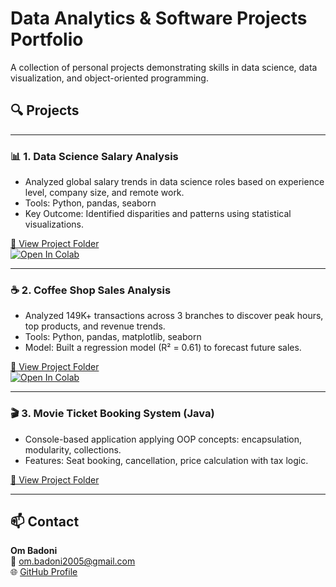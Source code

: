 # Data Analytics & Software Projects Portfolio

A collection of personal projects demonstrating skills in data science, data visualization, and object-oriented programming.

## 🔍 Projects

---

### 📊 1. Data Science Salary Analysis
- Analyzed global salary trends in data science roles based on experience level, company size, and remote work.
- Tools: Python, pandas, seaborn
- Key Outcome: Identified disparities and patterns using statistical visualizations.

[📂 View Project Folder](./data-science-salary-analysis)  
[![Open In Colab](https://colab.research.google.com/assets/colab-badge.svg)](https://colab.research.google.com/github/OmBadoni20/data-analytics-portfolio/blob/main/data-science-salary-analysis/salary_analysis.ipynb)

---

### ☕ 2. Coffee Shop Sales Analysis
- Analyzed 149K+ transactions across 3 branches to discover peak hours, top products, and revenue trends.
- Tools: Python, pandas, matplotlib, seaborn
- Model: Built a regression model (R² = 0.61) to forecast future sales.

[📂 View Project Folder](./coffee-shop-sales-analysis)  
[![Open In Colab](https://colab.research.google.com/assets/colab-badge.svg)](https://colab.research.google.com/github/OmBadoni20/data-analytics-portfolio/blob/main/coffee-shop-sales-analysis/coffee_sales_analysis.ipynb)

---

### 🎬 3. Movie Ticket Booking System (Java)
- Console-based application applying OOP concepts: encapsulation, modularity, collections.
- Features: Seat booking, cancellation, price calculation with tax logic.

[📂 View Project Folder](./movie-ticket-booking-java)

---

## 📫 Contact

**Om Badoni**  
📧 om.badoni2005@gmail.com  
🌐 [GitHub Profile](https://github.com/OmBadoni20)

